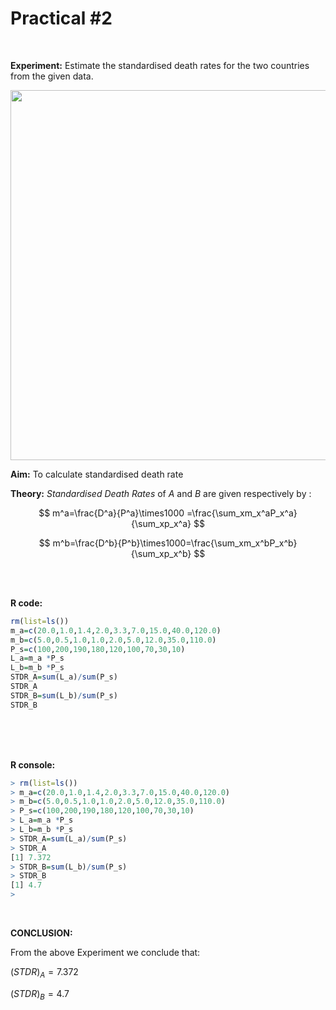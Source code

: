 # Practical #2



<br>

**Experiment:** Estimate the standardised death rates for the two countries from the given data.

<img src="file:///C:/Users/Pranav/AppData/Roaming/marktext/images/2022-08-17-01-01-26-image.png" title="" alt="" width="592">


**Aim:** To calculate standardised death rate

**Theory:** *Standardised Death Rates* of *A* and *B* are given respectively by :

$$
m^a=\frac{D^a}{P^a}\times1000 =\frac{\sum_xm_x^aP_x^a}{\sum_xp_x^a}
$$

$$
m^b=\frac{D^b}{P^b}\times1000=\frac{\sum_xm_x^bP_x^b}{\sum_xp_x^b}
$$

<br>

<br>



**R code:** 

```r
rm(list=ls())
m_a=c(20.0,1.0,1.4,2.0,3.3,7.0,15.0,40.0,120.0)
m_b=c(5.0,0.5,1.0,1.0,2.0,5.0,12.0,35.0,110.0)
P_s=c(100,200,190,180,120,100,70,30,10)
L_a=m_a *P_s
L_b=m_b *P_s
STDR_A=sum(L_a)/sum(P_s)
STDR_A
STDR_B=sum(L_b)/sum(P_s)
STDR_B
```

<br>

<br>

<br>





**R console:** 

``` R
> rm(list=ls())
> m_a=c(20.0,1.0,1.4,2.0,3.3,7.0,15.0,40.0,120.0)
> m_b=c(5.0,0.5,1.0,1.0,2.0,5.0,12.0,35.0,110.0)
> P_s=c(100,200,190,180,120,100,70,30,10)
> L_a=m_a *P_s
> L_b=m_b *P_s
> STDR_A=sum(L_a)/sum(P_s)
> STDR_A
[1] 7.372
> STDR_B=sum(L_b)/sum(P_s)
> STDR_B
[1] 4.7
> 
```



<br>

**CONCLUSION:**

From the above Experiment we conclude that:

$(STDR)_A=7.372$

$(STDR)_B=4.7$
